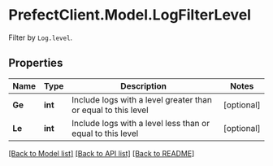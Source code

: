 # PrefectClient.Model.LogFilterLevel
Filter by `Log.level`.

## Properties

Name | Type | Description | Notes
------------ | ------------- | ------------- | -------------
**Ge** | **int** | Include logs with a level greater than or equal to this level | [optional] 
**Le** | **int** | Include logs with a level less than or equal to this level | [optional] 

[[Back to Model list]](../README.md#documentation-for-models) [[Back to API list]](../README.md#documentation-for-api-endpoints) [[Back to README]](../README.md)

